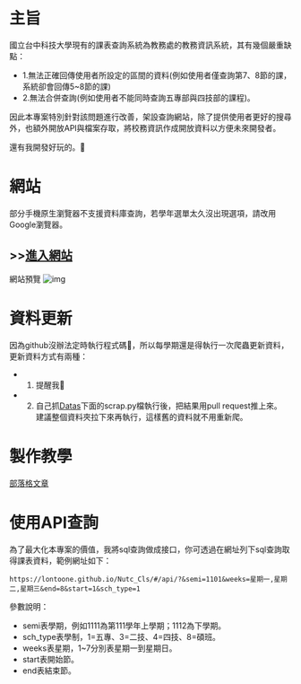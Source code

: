 # 主旨

國立台中科技大學現有的課表查詢系統為教務處的教務資訊系統，其有幾個嚴重缺點：

- 1.無法正確回傳使用者所設定的區間的資料(例如使用者僅查詢第7、8節的課，系統卻會回傳5~8節的課)
- 2.無法合併查詢(例如使用者不能同時查詢五專部與四技部的課程)。

因此本專案特別針對該問題進行改善，架設查詢網站，除了提供使用者更好的搜尋外，也額外開放API與檔案存取，將校務資訊作成開放資料以方便未來開發者。

還有我開發好玩的。🤪

# 網站
部分手機原生瀏覽器不支援資料庫查詢，若學年選單太久沒出現選項，請改用Google瀏覽器。
## >>**[進入網站](https://lontoone.github.io/Nutc_Cls/)**

網站預覽
![img](https://i.imgur.com/txdfWvi.png)

# 資料更新
因為github沒辦法定時執行程式碼🤔，所以每學期還是得執行一次爬蟲更新資料，更新資料方式有兩種：

- 1. 提醒我🥴
- 2. 自己抓[Datas](https://github.com/Lontoone/Nutc_Cls/tree/master/web/public/Datas)下面的scrap.py檔執行後，把結果用pull request推上來。
    建議整個資料夾拉下來再執行，這樣舊的資料就不用重新爬。

# 製作教學
[部落格文章](https://lontoone-5070b.web.app/article/aagbcAD0KqXTwXHiacWZ)

# 使用API查詢
為了最大化本專案的價值，我將sql查詢做成接口，你可透過在網址列下sql查詢取得課表資料，範例網址如下：
```
https://lontoone.github.io/Nutc_Cls/#/api/?&semi=1101&weeks=星期一,星期二,星期三&end=8&start=1&sch_type=1
```
參數說明：

- semi表學期，例如1111為第111學年上學期；1112為下學期。
- sch_type表學制，1=五專、3=二技、4=四技、8=碩班。
- weeks表星期，1~7分別表星期一到星期日。
- start表開始節。
- end表結束節。
